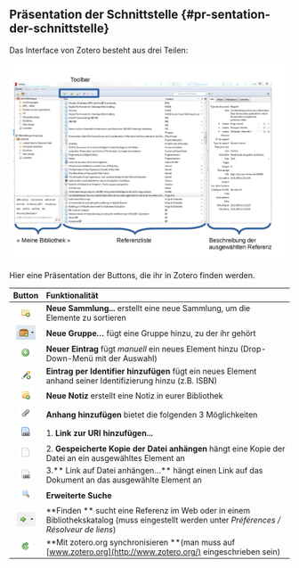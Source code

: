 ## Präsentation der Schnittstelle {#pr-sentation-der-schnittstelle}

Das Interface von Zotero besteht aus drei Teilen:

![](/assets/teilen.jpg)

Hier eine Präsentation der Buttons, die ihr in Zotero finden werden.

| Button | Funktionalität |
| :---: | :--- |
| ![](/assets/button1.png) | **Neue Sammlung...** erstellt eine neue Sammlung, um die Elemente zu sortieren |
| ![](/assets/button_2b.png) | **Neue Gruppe**_**…**_ fügt eine Gruppe hinzu, zu der ihr gehört |
| ![](/assets/button4.png) | **Neuer Eintrag** fügt _manuell_ ein neues Element hinzu \(Drop-Down-Menü mit der Auswahl\) |
| ![](/assets/button5.png) | **Eintrag per Identifier hinzufügen** fügt ein neues Element anhand seiner Identifizierung hinzu \(z.B. ISBN\) |
| ![](/assets/button6.png) | **Neue Notiz** erstellt eine Notiz in eurer Bibliothek |
| ![](/assets/button7.png) | **Anhang hinzufügen** bietet die folgenden 3 Möglichkeiten |
| ![](/assets/button7_3.png) | 1. **Link zur URI hinzufügen...** |
| ![](/assets/button7_4.png) | 2. **Gespeicherte Kopie der Datei anhängen** hängt eine Kopie der Datei an ein ausgewähltes Element an |
| ![](/assets/button7_5.png) | 3.** Link auf Datei anhängen…** hängt einen Link auf das Dokument an das ausgewählte Element an |
| ![](/assets/button8.png) | **Erweiterte Suche** |
| ![](/assets/button9.png) | **Finden ** sucht eine Referenz im Web oder in einem Bibliothekskatalog \(muss eingestellt werden unter _Préférences / Résolveur de liens_\) |
| ![](/assets/button10.png) | **Mit zotero.org synchronisieren **\(man muss auf [www.zotero.org](http://www.zotero.org/) eingeschrieben sein\) |



